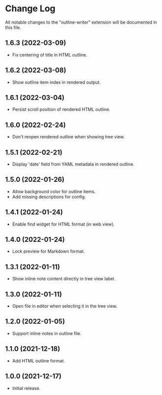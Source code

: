 # Change Log

All notable changes to the "outline-writer" extension will be documented in this file.

## 1.6.3 (2022-03-09)
- Fix centering of title in HTML outline.

## 1.6.2 (2022-03-08)
- Show outline item index in rendered output.

## 1.6.1 (2022-03-04)
- Persist scroll position of rendered HTML outline.

## 1.6.0 (2022-02-24)
- Don't reopen rendered outline when showing tree view.

## 1.5.1 (2022-02-21)
- Display 'date' field from YAML metadata in rendered outline.

## 1.5.0 (2022-01-26)
- Allow background color for outline items.
- Add missing descriptions for config.

## 1.4.1 (2022-01-24)
- Enable find widget for HTML format (in web view).

## 1.4.0 (2022-01-24)
- Lock preview for Markdown format.

## 1.3.1 (2022-01-11)
- Show inline note content directly in tree view label.

## 1.3.0 (2022-01-11)
- Open file in editor when selecting it in the tree view.

## 1.2.0 (2022-01-05)
- Support inline notes in outline file.

## 1.1.0 (2021-12-18)
- Add HTML outline format.

## 1.0.0 (2021-12-17)
- Initial release.
